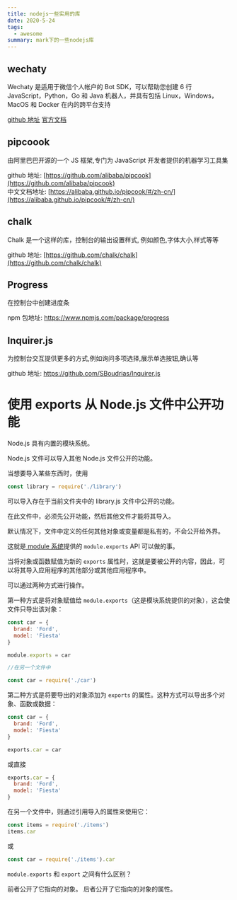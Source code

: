 ```yaml
---
title: nodejs一些实用的库
date: 2020-5-24
tags:
  - awesome
summary: mark下的一些nodejs库
---
```


## wechaty

Wechaty 是适用于微信个人帐户的 Bot SDK，可以帮助您创建 6 行 JavaScript，Python，Go 和 Java 机器人，并具有包括 Linux，Windows，MacOS 和 Docker 在内的跨平台支持

[github 地址](https://github.com/wechaty/wechaty)
[官方文档](https://wechaty.github.io/wechaty/)

## pipcoook

由阿里巴巴开源的一个 JS 框架,专门为 JavaScript 开发者提供的机器学习工具集

github 地址: [https://github.com/alibaba/pipcook](https://github.com/alibaba/pipcook)<br/>
中文文档地址: [https://alibaba.github.io/pipcook/#/zh-cn/](https://alibaba.github.io/pipcook/#/zh-cn/)

## chalk

Chalk 是一个这样的库，控制台的输出设置样式, 例如颜色,字体大小,样式等等

github 地址: [https://github.com/chalk/chalk](https://github.com/chalk/chalk)

## Progress

在控制台中创建进度条

npm 包地址: https://www.npmjs.com/package/progress

## Inquirer.js

为控制台交互提供更多的方式,例如询问多项选择,展示单选按钮,确认等

github 地址: https://github.com/SBoudrias/Inquirer.js


# 使用 exports 从 Node.js 文件中公开功能
Node.js 具有内置的模块系统。

Node.js 文件可以导入其他 Node.js 文件公开的功能。

当想要导入某些东西时，使用
```js
const library = require('./library')
```
可以导入存在于当前文件夹中的 library.js 文件中公开的功能。

在此文件中，必须先公开功能，然后其他文件才能将其导入。

默认情况下，文件中定义的任何其他对象或变量都是私有的，不会公开给外界。

这就是[ module 系统](http://nodejs.cn/api/modules.html)提供的 `module.exports` API 可以做的事。

当将对象或函数赋值为新的 `exports` 属性时，这就是要被公开的内容，因此，可以将其导入应用程序的其他部分或其他应用程序中。

可以通过两种方式进行操作。

第一种方式是将对象赋值给 `module.exports`（这是模块系统提供的对象），这会使文件只导出该对象：
```js
const car = {
  brand: 'Ford',
  model: 'Fiesta'
}

module.exports = car

//在另一个文件中

const car = require('./car')
```
第二种方式是将要导出的对象添加为 `exports` 的属性。这种方式可以导出多个对象、函数或数据：
```js
const car = {
  brand: 'Ford',
  model: 'Fiesta'
}

exports.car = car
```
或直接
```js
exports.car = {
  brand: 'Ford',
  model: 'Fiesta'
}
```
在另一个文件中，则通过引用导入的属性来使用它：
```js
const items = require('./items')
items.car
```
或
```js
const car = require('./items').car
```
`module.exports` 和 `export` 之间有什么区别？

前者公开了它指向的对象。 后者公开了它指向的对象的属性。